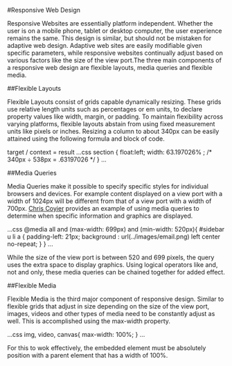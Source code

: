 ﻿#Responsive Web Design

Responsive Websites are essentially platform independent. Whether the user is on a mobile phone, tablet or desktop computer, the user experience remains the same. This design is similar, but should not be mistaken for adaptive web design. Adaptive web sites are easily modifiable given specific parameters, while responsive websites continually adjust based on various factors like the size of the view port.The three main components of a responsive web design are flexible layouts, media queries and flexible media. 

##Flexible Layouts

Flexible Layouts consist of grids capable dynamically resizing. These grids use relative length units such as percentages or em units, to declare property values like width, margin, or padding. To maintain flexibility across varying platforms, flexible layouts abstain from using fixed measurement units like pixels or inches. Resizing a column to about 340px can be easily attained using the following formula and block of code.

target / context = result
...css
section {
float:left;
width: 63.197026% ; /* 340px ÷ 538px = .63197026 */
}
...

##Media Queries

Media Queries make it possible to specify specific styles for individual browsers and devices. For example content displayed on a view port with a width of 1024px will be different from that of a view port with a width of 700px. [Chris Coyier](https://css-tricks.com/css-media-queries/) provides an example of using media queries to determine when specific information and graphics are displayed.

...css
@media all and (max-width: 699px) and (min-width: 520px){
	#sidebar u li a {
		padding-left: 21px;
		background : url(../images/email.png) left center no-repeat;
	}
}
...

While the size of the view port is between 520 and 699 pixels, the query uses the extra space to display graphics. Using logical operators like and, not and only, these media queries can be chained together for added effect.

##Flexible Media

Flexible Media is the third major component of responsive design. Similar to flexible grids that adjust in size depending on the size of the view port, images, videos and other types of media need to be constantly adjust as well. This is accomplished using the max-width property.

...css
img, video, canvas{
	max-width: 100%;
}
...

For this to wok effectively, the embedded element must be absolutely position with a parent element that has a width of 100%. 

